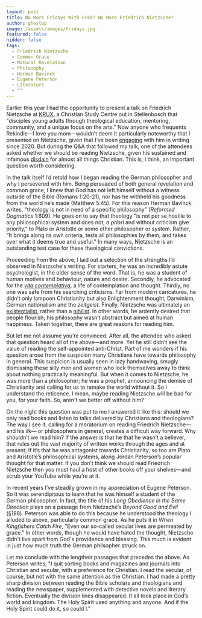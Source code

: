 ```yaml
---
layout: post
title: No More Fridays With Fred? No More Friedrich Nietzsche?
author: gheslop
image: /assets/images/fridays.jpg
featured: false
hidden: false
tags:
  - Friedrich Nietzsche
  - Common Grace
  - Natural Revelation
  - Philosophy
  - Herman Bavinck
  - Eugene Peterson
  - Literature
  - ""
---
```

Earlier this year I had the opportunity to present a talk on Friedrich Nietzsche at [KRUX](https://www.krux.africa/), a Christian Study Centre out in Stellenbosch that "disciples young adults through theological education, mentoring, community, and a unique focus on the arts." Now anyone who frequents Rekindle—I love you mom—wouldn’t deem it particularly noteworthy that I presented on Nietzsche, given that I’ve been [engaging](https://rekindle.co.za/content/2020-10-30-fridays-with-fred-nietzsche) with him in writing since 2020. But during the Q&A that followed my talk, one of the attendees asked whether we should be reading Nietzsche, given his sustained and infamous [disdain](https://rekindle.co.za/content/2022-11-04-fridays-with-fred-pitiful-christians) for almost all things Christian. This is, I think, an important question worth considering.

In the talk itself I’d retold how I began reading the German philosopher and why I persevered with him. Being persuaded of both general revelation and common grace, I knew that God has not left himself without a witness outside of the Bible (Romans 1:20-21), nor has he withheld his goodness from the world he’s made (Matthew 5:45). For this reason Herman Bavinck writes, "theology is not in need of a specific philosophy" *(Reformed Dogmatics* 1:609). He goes on to say that theology "is not per se hostile to any philosophical system and does not, *a priori* and without criticism give priority," to Plato or Aristotle or some other philosopher or system. Rather, "It brings along its own criteria, tests all philosophies by them, and takes over what it deems true and useful." In many ways, Nietzsche is an outstanding test case for these theological convictions.

Proceeding from the above, I laid out a selection of the strengths I’d observed in Nietzsche's writing. For starters, he was an incredibly astute psychologist, in the older sense of the word. That is, he was a student of human motives and behaviour, nature and desire. Secondly, he advocated for the *[vita contemplativa](https://rekindle.co.za/content/2024-04-18-death)*, a life of contemplation and thought. Thirdly, no one was safe from his searching criticisms. Far from modern caricatures, he didn’t only lampoon Christianity but also Enlightenment thought, Darwinism, German nationalism and the *zeitgeist.* Finally, Nietzsche was ultimately an [existentialist](https://rekindle.co.za/content/2020-07-03-nietzsche), rather than a [nihilist](https://rekindle.co.za/content/2024-08-23-fridays-with-fred-nietzsche-dostoyevsky). In other words, he ardently desired that people flourish; his philosophy wasn’t abstract but aimed at human happiness. Taken together, there are great reasons for reading him.

But let me not assume you’re convinced. After all, the attendee who asked that question heard all of the above—and more. Yet he still didn’t see the value of reading the self-appointed anti-Christ. Part of me wonders if his question arose from the suspicion many Christians have towards philosophy in general. This suspicion is usually seen in lazy handwaving, smugly dismissing these silly men and women who lock themselves away to think about nothing practically meaningful. But when it comes to Nietzsche, he was more than a philosopher; he was a prophet, announcing the demise of Christianity and calling for us to remake the world without it. So I understand the reticence. I mean, maybe reading Nietzsche will be bad for you, for your faith. So, aren't we better off without him?

On the night this question was put to me I answered it like this: should we only read books and listen to talks delivered by Christians and theologians? The way I see it, calling for a moratorium on reading Friedrich Nietzsche—and his ilk— or philosophers in general, creates a difficult way forward. Why shouldn’t we read him? If the answer is that he that he wasn’t a believer, that rules out the vast majority of written works through the ages and at present; if it’s that he was antagonist towards Christianity, so too are Plato and Aristotle’s philosophical systems, along Jordan Peterson’s popular thought for that matter. If you don’t think we should read Friedrich Nietzsche then you must haul a host of other books off your shelves—and scrub your YouTube while you’re at it.

In recent years I’ve steadily grown in my appreciation of Eugene Peterson. So it was serendipitous to learn that he was himself a student of the German philosopher. In fact, the title of his *Long Obedience in the Same Direction* plays on a passage from Nietzsche’s *Beyond Good and Evil* (§188). Peterson was able to do this because he understood the theology I alluded to above, particularly common grace. As he puts it in *When Kingfishers Catch Fire*, "Even our so-called secular lives are permeated by grace." In other words, though he would have hated the thought, Nietzsche didn't live apart from God's providence and blessing. This much is evident in just how much truth the German philsopher struck on.

Let me conclude with the lengtheir passages that precedes the above. As Peterson writes, "I quit sorting books and magazines and journals into Christian and secular, with a preference for Christian. I read the secular, of course, but not with the same attention as the Christian. I had made a pretty sharp division between reading the Bible scholars and theologians and reading the newspaper, supplemented with detective novels and literary fiction. Eventually the division lines disappeared. It all took place in God’s world and kingdom. The Holy Spirit used anything and anyone. And if the Holy Spirit could do it, so could I."
